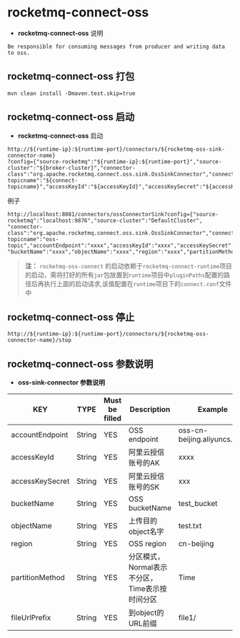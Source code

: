 # rocketmq-connect-oss
* **rocketmq-connect-oss** 说明
```
Be responsible for consuming messages from producer and writing data to oss.
```

## rocketmq-connect-oss 打包
```
mvn clean install -Dmaven.test.skip=true
```

## rocketmq-connect-oss 启动

* **rocketmq-connect-oss** 启动

```
http://${runtime-ip}:${runtime-port}/connectors/${rocketmq-oss-sink-connector-name}
?config={"source-rocketmq":"${runtime-ip}:${runtime-port}","source-cluster":"${broker-cluster}","connector-class":"org.apache.rocketmq.connect.oss.sink.OssSinkConnector","connect-topicname":"${connect-topicname}","accessKeyId":"${accessKeyId}","accessKeySecret":"${accessKeySecret}","accountEndpoint":"${accountEndpoint}","bucketName":"${bucketName}","fileUrlPrefix":"${fileUrlPrefix}","objectName":"${objectName}","region":"${region}","partitionMethod":"${partitionMethod}"}
```

例子 
```
http://localhost:8081/connectors/ossConnectorSink?config={"source-rocketmq":"localhost:9876","source-cluster":"DefaultCluster",
"connector-class":"org.apache.rocketmq.connect.oss.sink.OssSinkConnector","connect-topicname":"oss-topic","accountEndpoint":"xxxx","accessKeyId":"xxxx","accessKeySecret":"xxxx",
"bucketName":"xxxx","objectName":"xxxx","region":"xxxx","partitionMethod":"xxxx","fileUrlPrefix":"xxxx"}
```

>**注：** `rocketmq-oss-connect` 的启动依赖于`rocketmq-connect-runtime`项目的启动，需将打好的所有`jar`包放置到`runtime`项目中`pluginPaths`配置的路径后再执行上面的启动请求,该值配置在`runtime`项目下的`connect.conf`文件中

## rocketmq-connect-oss 停止

```
http://${runtime-ip}:${runtime-port}/connectors/${rocketmq-oss-connector-name}/stop
```

## rocketmq-connect-oss 参数说明
* **oss-sink-connector 参数说明**

| KEY             | TYPE   | Must be filled | Description                   | Example                    
|-----------------|--------|----------------|-------------------------------|----------------------------|
| accountEndpoint | String | YES            | OSS endpoint                  | oss-cn-beijing.aliyuncs.com |
| accessKeyId     | String | YES            | 阿里云授信账号的AK                    | xxxx                       |
| accessKeySecret | String | YES            | 阿里云授信账号的SK                    | xxx                        |
| bucketName      | String | YES            | OSS bucketName                | test_bucket                |
| objectName      | String | YES            | 上传目的object名字                  | test.txt                   |
| region          | String | YES            | OSS region                    | cn-beijing                 |
| partitionMethod | String | YES            | 分区模式，Normal表示不分区，Time表示按时间分区  | Time                       |
| fileUrlPrefix   | String | YES            | 到object的URL前缀                 | file1/                     |
